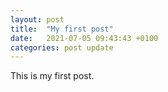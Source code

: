 ```yaml
---
layout: post
title:  "My first post"
date:   2021-07-05 09:43:43 +0100
categories: post update
---
```


This is my first post.